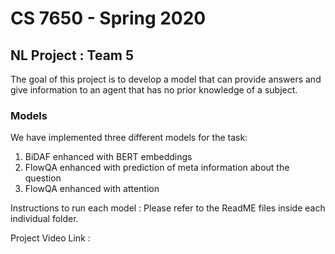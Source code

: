# CS 7650 - Spring 2020 #
## NL Project : Team 5 ##

The goal of this project is to develop a model that can provide answers and give information to an agent that has no prior knowledge of a subject.

### Models ###

We have implemented three different models for the task:

1. BiDAF enhanced with BERT embeddings
2. FlowQA enhanced with prediction of meta information about the question
3. FlowQA enhanced with attention

Instructions to run each model : Please refer to the ReadME files inside each individual folder. 

Project Video Link : 
